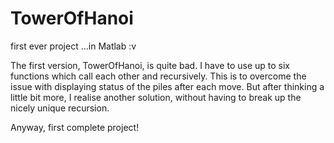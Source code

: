 # TowerOfHanoi
first ever project
...in Matlab :v

The first version, TowerOfHanoi, is quite bad. I have to use up to six functions which call each other and recursively. This is to overcome the issue with displaying status of the piles after each move. But after thinking a little bit more, I realise another solution, without having to break up the nicely unique recursion.

Anyway, first complete project!

